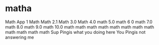 # matha
Math App 1
Math
Math 2.1
Math 3.0
Math 4.0
math 5.0
math 6 0
math 7.0
math 8.0
math 9.0
math 10.0
math
math
math
math
math
math
math
math
math
math
math
math
Sup Pingis what you doing here
You Pingis not answering me 
